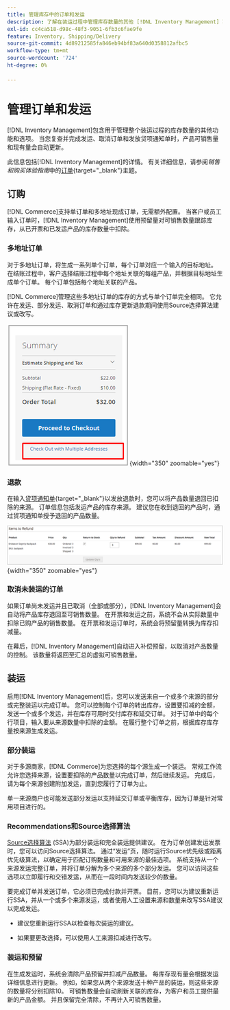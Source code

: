 ```yaml
---
title: 管理库存中的订单和发运
description: 了解在装运过程中管理库存数量的其他 [!DNL Inventory Management] 功能和选项。
exl-id: cc4ca518-d98c-48f3-9051-6fb3c6fae9fe
feature: Inventory, Shipping/Delivery
source-git-commit: 4d89212585fa846eb94bf83a640d0358812afbc5
workflow-type: tm+mt
source-wordcount: '724'
ht-degree: 0%

---
```


# 管理订单和发运

[!DNL Inventory Management]包含用于管理整个装运过程的库存数量的其他功能和选项。 当您复查并完成发运、取消订单和发放贷项通知单时，产品可销售量和现有量会自动更新。

此信息包括[!DNL Inventory Management]的详情。 有关详细信息，请参阅&#x200B;_销售和购买体验指南_&#x200B;中的[订单](../stores-purchase/orders.md){target="_blank"}主题。

## 订购

[!DNL Commerce]支持单订单和多地址现成订单，无需额外配置。 当客户或员工输入订单时，[!DNL Inventory Management]使用预留量对可销售数量跟踪库存，从已开票和已发运产品的库存数量中扣除。

### 多地址订单

对于多地址订单，将生成一系列单个订单，每个订单对应一个输入的目标地址。 在结账过程中，客户选择结账过程中每个地址关联的每组产品，并根据目标地址生成单个订单。 每个订单包括每个地址关联的产品。

[!DNL Commerce]管理这些多地址订单的库存的方式与单个订单完全相同。 它允许在发运、部分发运、取消订单和通过库存更新退款期间使用Source选择算法建议或改写。

![结帐时有多个地址](assets/inventory-multi-ship.png){width="350" zoomable="yes"}

### 退款

在输入[贷项通知单](../stores-purchase/credit-memo-create.md){target="_blank"}以发放退款时，您可以将产品数量退回已扣除的来源。 订单信息包括发运产品的库存来源。 建议您在收到退回的产品时，通过贷项通知单授予退回的产品数量。

![个要退款且已选择退款股票的物品](assets/credit-memo-items-to-refund.png)
{width="350" zoomable="yes"}

### 取消未装运的订单

如果订单尚未发运并且已取消（全部或部分），[!DNL Inventory Management]会自动将产品库存退回至可销售数量。 在开票和发运之前，系统不会从实际数量中扣除已购产品的销售数量。 在开票和发运订单时，系统会将预留量转换为库存扣减量。

在幕后，[!DNL Inventory Management]自动进入补偿预留，以取消对产品数量的控制。 该数量将返回至汇总的虚拟可销售数量。

## 装运

启用[!DNL Inventory Management]后，您可以发送来自一个或多个来源的部分或完整装运以完成订单。 您可以控制每个订单的转出库存，设置要扣减的金额，发送一个或多个发运，并在库存可用时交付库存和延交订单。 对于订单中的每个行项目，输入要从来源数量中扣除的金额。 在履行整个订单之前，根据库存库存量按来源生成发运。

### 部分装运

对于多源商家，[!DNL Commerce]为您选择的每个源生成一个装运。 常规工作流允许您选择来源，设置要扣除的产品数量以完成订单，然后继续发运。 完成后，请为每个来源创建附加发运，直到您履行了订单为止。

单一来源商户也可能发送部分发运以支持延交订单或平衡库存，因为订单是针对常用项目进行的。

### Recommendations和Source选择算法

[Source选择算法](selection-reservations.md) (SSA)为部分装运和完全装运提供建议。 在为订单创建发运发票时，您可以访问Source选择算法。 通过“发运”页，随时运行Source优先级或距离优先级算法，以确定用于匹配订购数量和可用来源的最佳选项。 系统支持从一个来源发运完整订单，并将订单分解为多个来源的多个部分发运。 您可以访问这些选项以立即履行和交错发运，从而在一段时间内发送较少的数量。

要完成订单并发送订单，它必须已完成付款并开票。 目前，您可以为建议重新运行SSA，并从一个或多个来源发运，或者使用人工设置来源和数量来改写SSA建议以完成发运。

- 建议您重新运行SSA以检查每次装运的建议。

- 如果要更改选择，可以使用人工来源扣减进行改写。

### 装运和预留

在生成发运时，系统会清除产品预留并扣减产品数量。 每库存现有量会根据发运详细信息进行更新。 例如，如果您从两个来源发送十种产品的装运，则这些来源的数量将分别扣除10。 可销售数量会自动刷新关联的库存，为客户和员工提供最新的产品金额。 并且保留完全清除，不再计入可销售数量。
